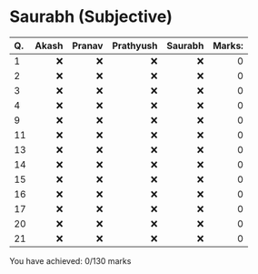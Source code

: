 Saurabh (Subjective)
====================
|Q.   |Akash|Pranav|Prathyush|Saurabh|Marks: |
|:----|----:|-----:|--------:|------:|------:|
|1    |:x:  |:x:   |:x:      |:x:    |0      |
|2    |:x:  |:x:   |:x:      |:x:    |0      |
|3    |:x:  |:x:   |:x:      |:x:    |0      |
|4    |:x:  |:x:   |:x:      |:x:    |0      |
|9    |:x:  |:x:   |:x:      |:x:    |0      |
|11   |:x:  |:x:   |:x:      |:x:    |0      |
|13   |:x:  |:x:   |:x:      |:x:    |0      |
|14   |:x:  |:x:   |:x:      |:x:    |0      |
|15   |:x:  |:x:   |:x:      |:x:    |0      |
|16   |:x:  |:x:   |:x:      |:x:    |0      |
|17   |:x:  |:x:   |:x:      |:x:    |0      |
|20   |:x:  |:x:   |:x:      |:x:    |0      |
|21   |:x:  |:x:   |:x:      |:x:    |0      |

You have achieved: 0/130 marks